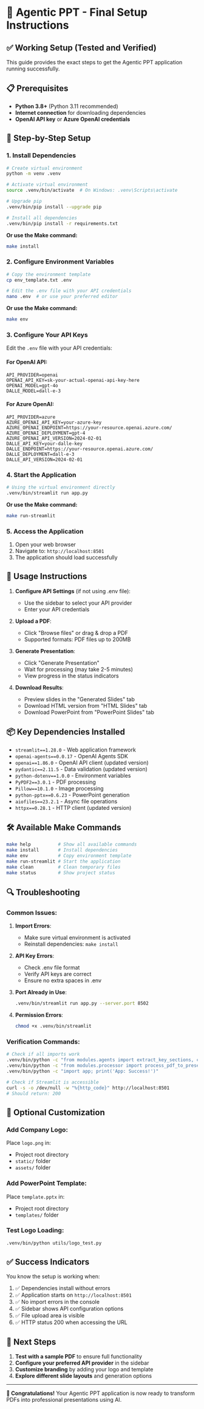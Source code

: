 # 🚀 Agentic PPT - Final Setup Instructions

## ✅ Working Setup (Tested and Verified)

This guide provides the exact steps to get the Agentic PPT application running successfully.

## 📋 Prerequisites

- **Python 3.8+** (Python 3.11 recommended)
- **Internet connection** for downloading dependencies
- **OpenAI API key** or **Azure OpenAI credentials**

## 🔧 Step-by-Step Setup

### 1. Install Dependencies

```bash
# Create virtual environment
python -m venv .venv

# Activate virtual environment
source .venv/bin/activate  # On Windows: .venv\Scripts\activate

# Upgrade pip
.venv/bin/pip install --upgrade pip

# Install all dependencies
.venv/bin/pip install -r requirements.txt
```

**Or use the Make command:**
```bash
make install
```

### 2. Configure Environment Variables

```bash
# Copy the environment template
cp env_template.txt .env

# Edit the .env file with your API credentials
nano .env  # or use your preferred editor
```

**Or use the Make command:**
```bash
make env
```

### 3. Configure Your API Keys

Edit the `.env` file with your API credentials:

#### For OpenAI API:
```env
API_PROVIDER=openai
OPENAI_API_KEY=sk-your-actual-openai-api-key-here
OPENAI_MODEL=gpt-4o
DALLE_MODEL=dall-e-3
```

#### For Azure OpenAI:
```env
API_PROVIDER=azure
AZURE_OPENAI_API_KEY=your-azure-key
AZURE_OPENAI_ENDPOINT=https://your-resource.openai.azure.com/
AZURE_OPENAI_DEPLOYMENT=gpt-4
AZURE_OPENAI_API_VERSION=2024-02-01
DALLE_API_KEY=your-dalle-key
DALLE_ENDPOINT=https://your-resource.openai.azure.com/
DALLE_DEPLOYMENT=dall-e-3
DALLE_API_VERSION=2024-02-01
```

### 4. Start the Application

```bash
# Using the virtual environment directly
.venv/bin/streamlit run app.py
```

**Or use the Make command:**
```bash
make run-streamlit
```

### 5. Access the Application

1. Open your web browser
2. Navigate to: `http://localhost:8501`
3. The application should load successfully

## 🎯 Usage Instructions

1. **Configure API Settings** (if not using .env file):
   - Use the sidebar to select your API provider
   - Enter your API credentials

2. **Upload a PDF**:
   - Click "Browse files" or drag & drop a PDF
   - Supported formats: PDF files up to 200MB

3. **Generate Presentation**:
   - Click "Generate Presentation"
   - Wait for processing (may take 2-5 minutes)
   - View progress in the status indicators

4. **Download Results**:
   - Preview slides in the "Generated Slides" tab
   - Download HTML version from "HTML Slides" tab
   - Download PowerPoint from "PowerPoint Slides" tab

## 📦 Key Dependencies Installed

- `streamlit==1.28.0` - Web application framework
- `openai-agents==0.0.17` - OpenAI Agents SDK
- `openai==1.86.0` - OpenAI API client (updated version)
- `pydantic==2.11.5` - Data validation (updated version)
- `python-dotenv==1.0.0` - Environment variables
- `PyPDF2==3.0.1` - PDF processing
- `Pillow==10.1.0` - Image processing
- `python-pptx==0.6.23` - PowerPoint generation
- `aiofiles==23.2.1` - Async file operations
- `httpx==0.28.1` - HTTP client (updated version)

## 🛠️ Available Make Commands

```bash
make help          # Show all available commands
make install       # Install dependencies
make env           # Copy environment template
make run-streamlit # Start the application
make clean         # Clean temporary files
make status        # Show project status
```

## 🔍 Troubleshooting

### Common Issues:

1. **Import Errors**: 
   - Make sure virtual environment is activated
   - Reinstall dependencies: `make install`

2. **API Key Errors**:
   - Check .env file format
   - Verify API keys are correct
   - Ensure no extra spaces in .env

3. **Port Already in Use**:
   ```bash
   .venv/bin/streamlit run app.py --server.port 8502
   ```

4. **Permission Errors**:
   ```bash
   chmod +x .venv/bin/streamlit
   ```

### Verification Commands:

```bash
# Check if all imports work
.venv/bin/python -c "from modules.agents import extract_key_sections, create_content_extraction_agent; print('Agents: Success!')"
.venv/bin/python -c "from modules.processor import process_pdf_to_presentation; print('Processor: Success!')"
.venv/bin/python -c "import app; print('App: Success!')"

# Check if Streamlit is accessible
curl -s -o /dev/null -w "%{http_code}" http://localhost:8501
# Should return: 200
```

## 🎨 Optional Customization

### Add Company Logo:
Place `logo.png` in:
- Project root directory
- `static/` folder  
- `assets/` folder

### Add PowerPoint Template:
Place `template.pptx` in:
- Project root directory
- `templates/` folder

### Test Logo Loading:
```bash
.venv/bin/python utils/logo_test.py
```

## ✅ Success Indicators

You know the setup is working when:

1. ✅ Dependencies install without errors
2. ✅ Application starts on `http://localhost:8501`
3. ✅ No import errors in the console
4. ✅ Sidebar shows API configuration options
5. ✅ File upload area is visible
6. ✅ HTTP status 200 when accessing the URL

## 🚀 Next Steps

1. **Test with a sample PDF** to ensure full functionality
2. **Configure your preferred API provider** in the sidebar
3. **Customize branding** by adding your logo and template
4. **Explore different slide layouts** and generation options

---

**🎉 Congratulations!** Your Agentic PPT application is now ready to transform PDFs into professional presentations using AI. 